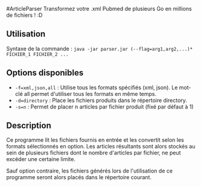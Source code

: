 #ArticleParser
Transformez votre .xml Pubmed de plusieurs Go en millions de fichiers ! :D

## Utilisation
Syntaxe de la commande :
```java -jar parser.jar (--flag=arg1,arg2,...)* FICHIER_1 FICHIER_2 ...```

## Options disponibles
- ```-f=xml,json,all``` : Utilise tous les formats spécifiés (xml, json). Le mot-clé all permet d'utiliser tous les formats en même temps.
- ```-d=directory``` : Place les fichiers produits dans le répertoire directory.
- ```-s=n``` : Permet de placer n articles par fichier produit (fixé par défaut à 1)

## Description
Ce programme lit les fichiers fournis en entrée et les convertit selon
les formats sélectionnés en option.
Les articles résultants sont alors stockés au sein de plusieurs fichiers dont
le nombre d'articles par fichier, ne peut excéder une certaine limite.

Sauf option contraire, les fichiers générés lors de l'utilisation de ce programme 
seront alors placés dans le répertoire courant.

